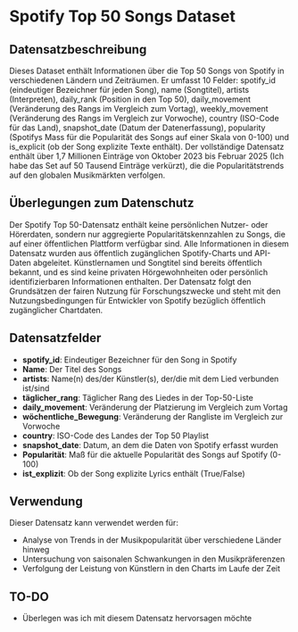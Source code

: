 # Spotify Top 50 Songs Dataset

## Datensatzbeschreibung

Dieses Dataset enthält Informationen über die Top 50 Songs von Spotify in verschiedenen Ländern und Zeiträumen. Er umfasst 10 Felder: spotify_id (eindeutiger Bezeichner für jeden Song), name (Songtitel), artists (Interpreten), daily_rank (Position in den Top 50), daily_movement (Veränderung des Rangs im Vergleich zum Vortag), weekly_movement (Veränderung des Rangs im Vergleich zur Vorwoche), country (ISO-Code für das Land), snapshot_date (Datum der Datenerfassung), popularity (Spotifys Mass für die Popularität des Songs auf einer Skala von 0-100) und is_explicit (ob der Song explizite Texte enthält). Der vollständige Datensatz enthält über 1,7 Millionen Einträge von Oktober 2023 bis Februar 2025 (Ich habe das Set auf 50 Tausend Einträge verkürzt), die die Popularitätstrends auf den globalen Musikmärkten verfolgen. 

## Überlegungen zum Datenschutz

Der Spotify Top 50-Datensatz enthält keine persönlichen Nutzer- oder Hörerdaten, sondern nur aggregierte Popularitätskennzahlen zu Songs, die auf einer öffentlichen Plattform verfügbar sind. Alle Informationen in diesem Datensatz wurden aus öffentlich zugänglichen Spotify-Charts und API-Daten abgeleitet. Künstlernamen und Songtitel sind bereits öffentlich bekannt, und es sind keine privaten Hörgewohnheiten oder persönlich identifizierbaren Informationen enthalten. Der Datensatz folgt den Grundsätzen der fairen Nutzung für Forschungszwecke und steht mit den Nutzungsbedingungen für Entwickler von Spotify bezüglich öffentlich zugänglicher Chartdaten.

## Datensatzfelder

- **spotify_id**: Eindeutiger Bezeichner für den Song in Spotify
- **Name**: Der Titel des Songs
- **artists**: Name(n) des/der Künstler(s), der/die mit dem Lied verbunden ist/sind
- **täglicher_rang**: Täglicher Rang des Liedes in der Top-50-Liste
- **daily_movement**: Veränderung der Platzierung im Vergleich zum Vortag
- **wöchentliche_Bewegung**: Veränderung der Rangliste im Vergleich zur Vorwoche
- **country**: ISO-Code des Landes der Top 50 Playlist
- **snapshot_date**: Datum, an dem die Daten von Spotify erfasst wurden
- **Popularität**: Maß für die aktuelle Popularität des Songs auf Spotify (0-100)
- **ist_explizit**: Ob der Song explizite Lyrics enthält (True/False)


## Verwendung

Dieser Datensatz kann verwendet werden für:
- Analyse von Trends in der Musikpopularität über verschiedene Länder hinweg
- Untersuchung von saisonalen Schwankungen in den Musikpräferenzen
- Verfolgung der Leistung von Künstlern in den Charts im Laufe der Zeit


## TO-DO
- Überlegen was ich mit diesem Datensatz hervorsagen möchte
